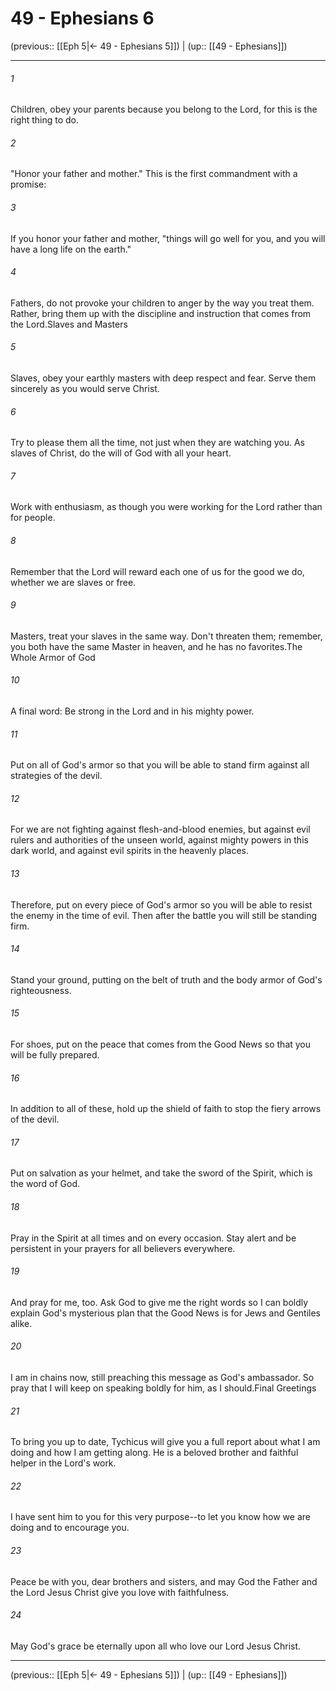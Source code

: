 # 49 - Ephesians 6

(previous:: [[Eph 5|← 49 - Ephesians 5]]) | (up:: [[49 - Ephesians]])

***


###### 1 
Children, obey your parents because you belong to the Lord, for this is the right thing to do. 

###### 2 
"Honor your father and mother." This is the first commandment with a promise: 

###### 3 
If you honor your father and mother, "things will go well for you, and you will have a long life on the earth." 

###### 4 
Fathers, do not provoke your children to anger by the way you treat them. Rather, bring them up with the discipline and instruction that comes from the Lord.Slaves and Masters 

###### 5 
Slaves, obey your earthly masters with deep respect and fear. Serve them sincerely as you would serve Christ. 

###### 6 
Try to please them all the time, not just when they are watching you. As slaves of Christ, do the will of God with all your heart. 

###### 7 
Work with enthusiasm, as though you were working for the Lord rather than for people. 

###### 8 
Remember that the Lord will reward each one of us for the good we do, whether we are slaves or free. 

###### 9 
Masters, treat your slaves in the same way. Don't threaten them; remember, you both have the same Master in heaven, and he has no favorites.The Whole Armor of God 

###### 10 
A final word: Be strong in the Lord and in his mighty power. 

###### 11 
Put on all of God's armor so that you will be able to stand firm against all strategies of the devil. 

###### 12 
For we are not fighting against flesh-and-blood enemies, but against evil rulers and authorities of the unseen world, against mighty powers in this dark world, and against evil spirits in the heavenly places. 

###### 13 
Therefore, put on every piece of God's armor so you will be able to resist the enemy in the time of evil. Then after the battle you will still be standing firm. 

###### 14 
Stand your ground, putting on the belt of truth and the body armor of God's righteousness. 

###### 15 
For shoes, put on the peace that comes from the Good News so that you will be fully prepared. 

###### 16 
In addition to all of these, hold up the shield of faith to stop the fiery arrows of the devil. 

###### 17 
Put on salvation as your helmet, and take the sword of the Spirit, which is the word of God. 

###### 18 
Pray in the Spirit at all times and on every occasion. Stay alert and be persistent in your prayers for all believers everywhere. 

###### 19 
And pray for me, too. Ask God to give me the right words so I can boldly explain God's mysterious plan that the Good News is for Jews and Gentiles alike. 

###### 20 
I am in chains now, still preaching this message as God's ambassador. So pray that I will keep on speaking boldly for him, as I should.Final Greetings 

###### 21 
To bring you up to date, Tychicus will give you a full report about what I am doing and how I am getting along. He is a beloved brother and faithful helper in the Lord's work. 

###### 22 
I have sent him to you for this very purpose--to let you know how we are doing and to encourage you. 

###### 23 
Peace be with you, dear brothers and sisters, and may God the Father and the Lord Jesus Christ give you love with faithfulness. 

###### 24 
May God's grace be eternally upon all who love our Lord Jesus Christ.

***

(previous:: [[Eph 5|← 49 - Ephesians 5]]) | (up:: [[49 - Ephesians]])
